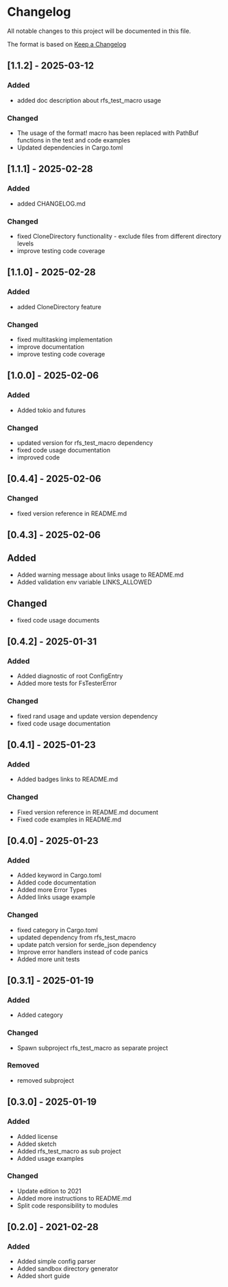 # Changelog

All notable changes to this project will be documented in this file.

The format is based on [Keep a Changelog](https://keepachangelog.com/en/1.1.0/)

## [1.1.2] - 2025-03-12

### Added

- added doc description about rfs_test_macro usage

### Changed

- The usage of the format! macro has been replaced with PathBuf functions in the test and code examples
- Updated dependencies in Cargo.toml

## [1.1.1] - 2025-02-28

### Added

- added CHANGELOG.md

### Changed

- fixed CloneDirectory functionality - exclude files from different directory levels
- improve testing code coverage

## [1.1.0] - 2025-02-28

### Added

- added CloneDirectory feature

### Changed

- fixed multitasking implementation
- improve documentation
- improve testing code coverage

## [1.0.0] - 2025-02-06

### Added

- Added tokio and futures

### Changed

- updated version for rfs_test_macro dependency
- fixed code usage documentation
- improved code

## [0.4.4] - 2025-02-06

### Changed

- fixed version reference in README.md

## [0.4.3] - 2025-02-06

## Added

- Added warning message about links usage to README.md
- Added validation env variable LINKS_ALLOWED

## Changed

- fixed code usage documents

## [0.4.2] - 2025-01-31

### Added

- Added diagnostic of root ConfigEntry
- Added more tests for FsTesterError

### Changed

- fixed rand usage and update version dependency
- fixed code usage documentation

## [0.4.1] - 2025-01-23

### Added

- Added badges links to README.md

### Changed

- Fixed version reference in README.md document
- Fixed code examples in README.md

## [0.4.0] - 2025-01-23

### Added

- Added keyword in Cargo.toml
- Added code documentation
- Added more Error Types
- Added links usage example

### Changed

- fixed category in Cargo.toml
- updated dependency from rfs_test_macro
- update patch version for serde_json dependency
- Improve error handlers instead of code panics
- Added more unit tests

## [0.3.1] - 2025-01-19

### Added

- Added category

### Changed

- Spawn subproject rfs_test_macro as separate project

### Removed

- removed subproject

## [0.3.0] - 2025-01-19

### Added

- Added license
- Added sketch
- Added rfs_test_macro as sub project
- Added usage examples

### Changed

- Update edition to 2021
- Added more instructions to README.md
- Split code responsibility to modules

## [0.2.0] - 2021-02-28

### Added

- Added simple config parser
- Added sandbox directory generator
- Added short guide
